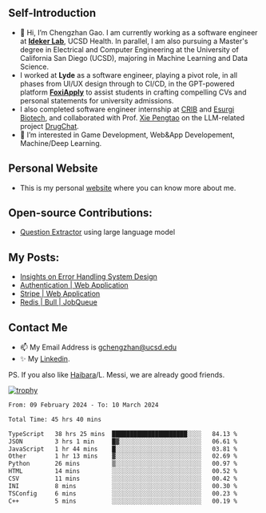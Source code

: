 ## Self-Introduction
- 👋 Hi, I’m Chengzhan Gao. I am currently working as a software engineer at **[Ideker Lab](https://idekerlab.ucsd.edu/)**, UCSD Health. In parallel, I am also pursuing a Master's degree in Electrical and Computer Engineering at the University of California San Diego (UCSD), majoring in Machine Learning and Data Science.
- I worked at **Lyde** as a software engineer, playing a pivot role, in all phases from UI/UX design through to CI/CD, in the GPT-powered platform **[FoxiApply](https://lyde.io)** to assist students in crafting compelling CVs and personal statements for university admissions.
- I also completed software engineer internship at [CRIB](https://apps.apple.com/us/app/crib-for-roommates/id6468918103?platform=iphone) and [Esurgi Biotech](https://myesurgi.com/), and collaborated with Prof. [Xie Pengtao](https://pengtaoxie.github.io/) on the LLM-related project [DrugChat](https://github.com/UCSD-AI4H/drugchat).
- 👀 I’m interested in Game Development, Web&App Developement, Machine/Deep Learning.

## Personal Website
-  This is my personal [website](https://gaochengzhan.netlify.app/) where you can know more about me.

## Open-source Contributions:
- [Question Extractor](https://github.com/nestordemeure/question_extractor) using large language model

## My Posts:
- [Insights on Error Handling System Design](https://gaochengzhan.netlify.app/post/error-handling/)
- [Authentication | Web Application](https://gaochengzhan.netlify.app/post/authentication/)
- [Stripe | Web Application](https://gaochengzhan.netlify.app/post/stripe/)
- [Redis | Bull | JobQueue](https://gaochengzhan.netlify.app/post/job-queue/)

## Contact Me
- 📫 My Email Address is gchengzhan@ucsd.edu
- ✨ My [Linkedin](https://www.linkedin.com/in/chengzhan-christoffel-gao/).

PS. If you also like [Haibara](https://www.detectiveconanworld.com/wiki/Ai_Haibara)/L. Messi, we are already good friends.

[![trophy](https://github-profile-trophy.vercel.app/?username=gaochengzhan&theme=flat&row=1&margin-w=12)](https://github.com/ryo-ma/github-profile-trophy)

<!--START_SECTION:waka-->

```txt
From: 09 February 2024 - To: 10 March 2024

Total Time: 45 hrs 40 mins

TypeScript   38 hrs 25 mins  █████████████████████░░░░   84.13 %
JSON         3 hrs 1 min     █▓░░░░░░░░░░░░░░░░░░░░░░░   06.61 %
JavaScript   1 hr 44 mins    █░░░░░░░░░░░░░░░░░░░░░░░░   03.81 %
Other        1 hr 13 mins    ▓░░░░░░░░░░░░░░░░░░░░░░░░   02.69 %
Python       26 mins         ▒░░░░░░░░░░░░░░░░░░░░░░░░   00.97 %
HTML         14 mins         ░░░░░░░░░░░░░░░░░░░░░░░░░   00.52 %
CSV          11 mins         ░░░░░░░░░░░░░░░░░░░░░░░░░   00.42 %
INI          8 mins          ░░░░░░░░░░░░░░░░░░░░░░░░░   00.30 %
TSConfig     6 mins          ░░░░░░░░░░░░░░░░░░░░░░░░░   00.23 %
C++          5 mins          ░░░░░░░░░░░░░░░░░░░░░░░░░   00.19 %
```

<!--END_SECTION:waka-->

<!---
gaochengzhan/gaochengzhan is a ✨ special ✨ repository because its `README.md` (this file) appears on your GitHub profile.
You can click the Preview link to take a look at your changes.
--->
